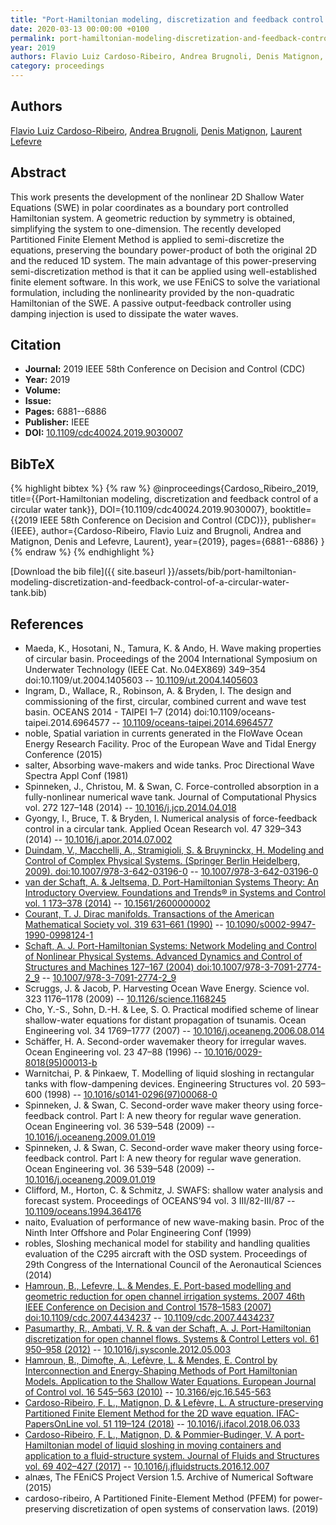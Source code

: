 ```yaml
---
title: "Port-Hamiltonian modeling, discretization and feedback control of a circular water tank"
date: 2020-03-13 00:00:00 +0100
permalink: port-hamiltonian-modeling-discretization-and-feedback-control-of-a-circular-water-tank
year: 2019
authors: Flavio Luiz Cardoso-Ribeiro, Andrea Brugnoli, Denis Matignon, Laurent Lefevre
category: proceedings
---
```

 
## Authors
[Flavio Luiz Cardoso-Ribeiro](authors/flavio-luiz-cardoso-ribeiro), [Andrea Brugnoli](authors/andrea-brugnoli), [Denis Matignon](authors/denis-matignon), [Laurent Lefevre](authors/laurent-lefevre)
 
## Abstract
This work presents the development of the nonlinear 2D Shallow Water Equations (SWE) in polar coordinates as a boundary port controlled Hamiltonian system. A geometric reduction by symmetry is obtained, simplifying the system to one-dimension. The recently developed Partitioned Finite Element Method is applied to semi-discretize the equations, preserving the boundary power-product of both the original 2D and the reduced 1D system. The main advantage of this power-preserving semi-discretization method is that it can be applied using well-established finite element software. In this work, we use FEniCS to solve the variational formulation, including the nonlinearity provided by the non-quadratic Hamiltonian of the SWE. A passive output-feedback controller using damping injection is used to dissipate the water waves.
 
## Citation
- **Journal:** 2019 IEEE 58th Conference on Decision and Control (CDC)
- **Year:** 2019
- **Volume:** 
- **Issue:** 
- **Pages:** 6881--6886
- **Publisher:** IEEE
- **DOI:** [10.1109/cdc40024.2019.9030007](https://doi.org/10.1109/cdc40024.2019.9030007)
 
## BibTeX
{% highlight bibtex %}
{% raw %}
@inproceedings{Cardoso_Ribeiro_2019,
  title={{Port-Hamiltonian modeling, discretization and feedback control of a circular water tank}},
  DOI={10.1109/cdc40024.2019.9030007},
  booktitle={{2019 IEEE 58th Conference on Decision and Control (CDC)}},
  publisher={IEEE},
  author={Cardoso-Ribeiro, Flavio Luiz and Brugnoli, Andrea and Matignon, Denis and Lefevre, Laurent},
  year={2019},
  pages={6881--6886}
}
{% endraw %}
{% endhighlight %}
 
[Download the bib file]({{ site.baseurl }}/assets/bib/port-hamiltonian-modeling-discretization-and-feedback-control-of-a-circular-water-tank.bib)
 
## References
- Maeda, K., Hosotani, N., Tamura, K. & Ando, H. Wave making properties of circular basin. Proceedings of the 2004 International Symposium on Underwater Technology (IEEE Cat. No.04EX869) 349–354 doi:10.1109/ut.2004.1405603 -- [10.1109/ut.2004.1405603](https://doi.org/10.1109/ut.2004.1405603)
- Ingram, D., Wallace, R., Robinson, A. & Bryden, I. The design and commissioning of the first, circular, combined current and wave test basin. OCEANS 2014 - TAIPEI 1–7 (2014) doi:10.1109/oceans-taipei.2014.6964577 -- [10.1109/oceans-taipei.2014.6964577](https://doi.org/10.1109/oceans-taipei.2014.6964577)
- noble, Spatial variation in currents generated in the FloWave Ocean Energy Research Facility. Proc of the European Wave and Tidal Energy Conference (2015)
- salter, Absorbing wave-makers and wide tanks. Proc Directional Wave Spectra Appl Conf (1981)
- Spinneken, J., Christou, M. & Swan, C. Force-controlled absorption in a fully-nonlinear numerical wave tank. Journal of Computational Physics vol. 272 127–148 (2014) -- [10.1016/j.jcp.2014.04.018](https://doi.org/10.1016/j.jcp.2014.04.018)
- Gyongy, I., Bruce, T. & Bryden, I. Numerical analysis of force-feedback control in a circular tank. Applied Ocean Research vol. 47 329–343 (2014) -- [10.1016/j.apor.2014.07.002](https://doi.org/10.1016/j.apor.2014.07.002)
- [Duindam, V., Macchelli, A., Stramigioli, S. & Bruyninckx, H. Modeling and Control of Complex Physical Systems. (Springer Berlin Heidelberg, 2009). doi:10.1007/978-3-642-03196-0](modeling-and-control-of-complex-physical-systems) -- [10.1007/978-3-642-03196-0](https://doi.org/10.1007/978-3-642-03196-0)
- [van der Schaft, A. & Jeltsema, D. Port-Hamiltonian Systems Theory: An Introductory Overview. Foundations and Trends® in Systems and Control vol. 1 173–378 (2014)](port-hamiltonian-systems-theory-an-introductory-overview) -- [10.1561/2600000002](https://doi.org/10.1561/2600000002)
- [Courant, T. J. Dirac manifolds. Transactions of the American Mathematical Society vol. 319 631–661 (1990)](dirac-manifolds) -- [10.1090/s0002-9947-1990-0998124-1](https://doi.org/10.1090/s0002-9947-1990-0998124-1)
- [Schaft, A. J. Port-Hamiltonian Systems: Network Modeling and Control of Nonlinear Physical Systems. Advanced Dynamics and Control of Structures and Machines 127–167 (2004) doi:10.1007/978-3-7091-2774-2_9](port-hamiltonian-systems-network-modeling-and-control-of-nonlinear-physical-systems) -- [10.1007/978-3-7091-2774-2_9](https://doi.org/10.1007/978-3-7091-2774-2_9)
- Scruggs, J. & Jacob, P. Harvesting Ocean Wave Energy. Science vol. 323 1176–1178 (2009) -- [10.1126/science.1168245](https://doi.org/10.1126/science.1168245)
- Cho, Y.-S., Sohn, D.-H. & Lee, S. O. Practical modified scheme of linear shallow-water equations for distant propagation of tsunamis. Ocean Engineering vol. 34 1769–1777 (2007) -- [10.1016/j.oceaneng.2006.08.014](https://doi.org/10.1016/j.oceaneng.2006.08.014)
- Schäffer, H. A. Second-order wavemaker theory for irregular waves. Ocean Engineering vol. 23 47–88 (1996) -- [10.1016/0029-8018(95)00013-b](https://doi.org/10.1016/0029-8018(95)00013-b)
- Warnitchai, P. & Pinkaew, T. Modelling of liquid sloshing in rectangular tanks with flow-dampening devices. Engineering Structures vol. 20 593–600 (1998) -- [10.1016/s0141-0296(97)00068-0](https://doi.org/10.1016/s0141-0296(97)00068-0)
- Spinneken, J. & Swan, C. Second-order wave maker theory using force-feedback control. Part I: A new theory for regular wave generation. Ocean Engineering vol. 36 539–548 (2009) -- [10.1016/j.oceaneng.2009.01.019](https://doi.org/10.1016/j.oceaneng.2009.01.019)
- Spinneken, J. & Swan, C. Second-order wave maker theory using force-feedback control. Part I: A new theory for regular wave generation. Ocean Engineering vol. 36 539–548 (2009) -- [10.1016/j.oceaneng.2009.01.019](https://doi.org/10.1016/j.oceaneng.2009.01.019)
- Clifford, M., Horton, C. & Schmitz, J. SWAFS: shallow water analysis and forecast system. Proceedings of OCEANS’94 vol. 3 III/82-III/87 -- [10.1109/oceans.1994.364176](https://doi.org/10.1109/oceans.1994.364176)
- naito, Evaluation of performance of new wave-making basin. Proc of the Ninth Inter Offshore and Polar Engineering Conf (1999)
- robles, Sloshing mechanical model for stability and handling qualities evaluation of the C295 aircraft with the OSD system. Proceedings of 29th Congress of the International Council of the Aeronautical Sciences (2014)
- [Hamroun, B., Lefevre, L. & Mendes, E. Port-based modelling and geometric reduction for open channel irrigation systems. 2007 46th IEEE Conference on Decision and Control 1578–1583 (2007) doi:10.1109/cdc.2007.4434237](port-based-modelling-and-geometric-reduction-for-open-channel-irrigation-systems) -- [10.1109/cdc.2007.4434237](https://doi.org/10.1109/cdc.2007.4434237)
- [Pasumarthy, R., Ambati, V. R. & van der Schaft, A. J. Port-Hamiltonian discretization for open channel flows. Systems &amp; Control Letters vol. 61 950–958 (2012)](port-hamiltonian-discretization-for-open-channel-flows) -- [10.1016/j.sysconle.2012.05.003](https://doi.org/10.1016/j.sysconle.2012.05.003)
- [Hamroun, B., Dimofte, A., Lefèvre, L. & Mendes, E. Control by Interconnection and Energy-Shaping Methods of Port Hamiltonian Models. Application to the Shallow Water Equations. European Journal of Control vol. 16 545–563 (2010)](control-by-interconnection-and-energy-shaping-methods-of-port-hamiltonian-models-application-to-the-shallow-water-equations) -- [10.3166/ejc.16.545-563](https://doi.org/10.3166/ejc.16.545-563)
- [Cardoso-Ribeiro, F. L., Matignon, D. & Lefèvre, L. A structure-preserving Partitioned Finite Element Method for the 2D wave equation. IFAC-PapersOnLine vol. 51 119–124 (2018)](a-structure-preserving-partitioned-finite-element-method-for-the-2d-wave-equation) -- [10.1016/j.ifacol.2018.06.033](https://doi.org/10.1016/j.ifacol.2018.06.033)
- [Cardoso-Ribeiro, F. L., Matignon, D. & Pommier-Budinger, V. A port-Hamiltonian model of liquid sloshing in moving containers and application to a fluid-structure system. Journal of Fluids and Structures vol. 69 402–427 (2017)](a-port-hamiltonian-model-of-liquid-sloshing-in-moving-containers-and-application-to-a-fluid-structure-system) -- [10.1016/j.jfluidstructs.2016.12.007](https://doi.org/10.1016/j.jfluidstructs.2016.12.007)
- alnæs, The FEniCS Project Version 1.5. Archive of Numerical Software (2015)
- cardoso-ribeiro, A Partitioned Finite-Element Method (PFEM) for power-preserving discretization of open systems of conservation laws. (2019)

